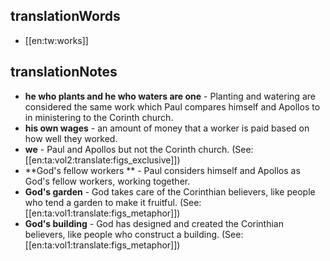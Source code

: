 ## translationWords

* [[en:tw:works]]

## translationNotes

* **he who plants and he who waters are one** - Planting and watering are considered the same work which Paul compares himself and Apollos to in ministering to the Corinth church.
* **his own wages** - an amount of money that a worker is paid based on how well they worked.
* **we** - Paul and Apollos but not the Corinth church. (See: [[en:ta:vol2:translate:figs_exclusive]])
* **God's fellow workers ** - Paul considers himself and Apollos as God's fellow workers, working together.
* **God's garden** - God takes care of the Corinthian believers, like people who tend a garden to make it fruitful. (See: [[en:ta:vol1:translate:figs_metaphor]])
* **God's building** - God has designed and created the Corinthian believers, like people who construct a building. (See: [[en:ta:vol1:translate:figs_metaphor]])

